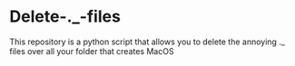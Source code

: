 # Delete-._-files
This repository is a python script that allows you to delete the annoying ._ files over all your folder that creates MacOS
